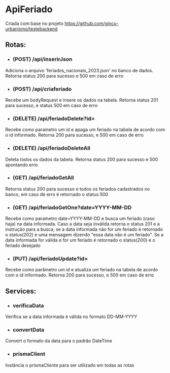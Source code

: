 # ApiFeriado
Criada com base no projeto https://github.com/ginco-urbanismo/testebackend 
## Rotas:

* ### (POST) /api/inserirJson
Adiciona o arquivo 'feriados_nacionais_2023.json' no banco de dados. Retorna status 200 para sucesso e 500 em caso de erro
* ### (POST) /api/criaferiado   
Recebe um bodyRequest e insere os dados na tabela. Retorna status 201 para sucesso, e status 500 em caso de erro  
* ### (DELETE) /api/feriadoDelete?id=
Recebe como parametro um id e apaga um feriado na tabela de acordo com o id informado. Retorna 200 para sucesso, e 500 em caso de erro
* ### (DELETE) /api/feriadoDeleteAll
Deleta todos os dados da tabela. Retorna status 200 para sucesso e 500 apontando erro
* ### (GET) /api/feriadoGetAll
Retorna status 200 para sucesso e todos os feriados cadastrados no banco, em caso de erro é retornado o status 500
* ### (GET) /api/feriadoGetOne?date=YYYY-MM-DD
Recebe como parametro date=YYYY-MM-DD e busca um feriado (caso haja) na data informada. Caso a data seja inválida retorna o status 201 e a instrução para a busca, se a data informada não for um feriado é retornado o status(202) e uma mensagem dizendo "essa data não é um feriado". Se a data informada for válida e for um feriado é retornado o status(200) e o feriado desejado
* ### (PUT) /api/feriadoUpdate?id=
Recebe como parâmetro um id e atualiza um feriado na tabela de acordo com o id informado. Retorna 200 para sucesso, e 500 em caso de erro


## Services:

* ### verificaData
 Verifica se a data informada é válida no formato DD-MM-YYYY
* ### convertData
Convert o formato da data para o padrão DateTime
* ### prismaClient
Instância o prismaCliente para ser utilizado em todas as rotas
